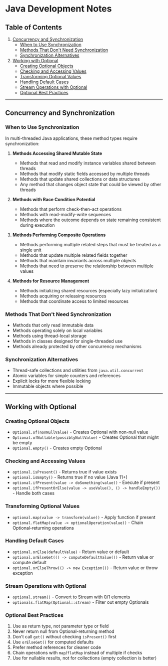 # Java Development Notes

## Table of Contents
1. [Concurrency and Synchronization](#concurrency-and-synchronization)
   - [When to Use Synchronization](#when-to-use-synchronization)
   - [Methods That Don't Need Synchronization](#methods-that-dont-need-synchronization)
   - [Synchronization Alternatives](#synchronization-alternatives)
2. [Working with Optional](#working-with-optional)
   - [Creating Optional Objects](#creating-optional-objects)
   - [Checking and Accessing Values](#checking-and-accessing-values)
   - [Transforming Optional Values](#transforming-optional-values)
   - [Handling Default Cases](#handling-default-cases)
   - [Stream Operations with Optional](#stream-operations-with-optional)
   - [Optional Best Practices](#optional-best-practices)

---

## Concurrency and Synchronization

### When to Use Synchronization

In multi-threaded Java applications, these method types require synchronization:

1. **Methods Accessing Shared Mutable State**
   - Methods that read and modify instance variables shared between threads
   - Methods that modify static fields accessed by multiple threads
   - Methods that update shared collections or data structures
   - Any method that changes object state that could be viewed by other threads

2. **Methods with Race Condition Potential**
   - Methods that perform check-then-act operations
   - Methods with read-modify-write sequences
   - Methods where the outcome depends on state remaining consistent during execution

3. **Methods Performing Composite Operations**
   - Methods performing multiple related steps that must be treated as a single unit
   - Methods that update multiple related fields together
   - Methods that maintain invariants across multiple objects
   - Methods that need to preserve the relationship between multiple values

4. **Methods for Resource Management**
   - Methods initializing shared resources (especially lazy initialization)
   - Methods acquiring or releasing resources
   - Methods that coordinate access to limited resources

### Methods That Don't Need Synchronization

- Methods that only read immutable data
- Methods operating solely on local variables
- Methods using thread-local storage
- Methods in classes designed for single-threaded use
- Methods already protected by other concurrency mechanisms

### Synchronization Alternatives

- Thread-safe collections and utilities from `java.util.concurrent`
- Atomic variables for simple counters and references
- Explicit locks for more flexible locking
- Immutable objects where possible

---

## Working with Optional

### Creating Optional Objects

- `Optional.of(nonNullValue)` - Creates Optional with non-null value
- `Optional.ofNullable(possiblyNullValue)` - Creates Optional that might be empty
- `Optional.empty()` - Creates empty Optional

### Checking and Accessing Values

- `optional.isPresent()` - Returns true if value exists
- `optional.isEmpty()` - Returns true if no value (Java 11+)
- `optional.ifPresent(value -> doSomething(value))` - Execute if present
- `optional.ifPresentOrElse(value -> useValue(), () -> handleEmpty())` - Handle both cases

### Transforming Optional Values

- `optional.map(value -> transform(value))` - Apply function if present
- `optional.flatMap(value -> optionalOperation(value))` - Chain Optional-returning operations

### Handling Default Cases

- `optional.orElse(defaultValue)` - Return value or default
- `optional.orElseGet(() -> computeDefaultValue())` - Return value or compute default
- `optional.orElseThrow(() -> new Exception())` - Return value or throw exception

### Stream Operations with Optional

- `optional.stream()` - Convert to Stream with 0/1 elements
- `optionals.flatMap(Optional::stream)` - Filter out empty Optionals

### Optional Best Practices

1. Use as return type, not parameter type or field
2. Never return null from Optional-returning method
3. Don't call `get()` without checking `isPresent()` first
4. Use `orElseGet()` for computed defaults
5. Prefer method references for cleaner code
6. Chain operations with `map`/`flatMap` instead of multiple if checks
7. Use for nullable results, not for collections (empty collection is better)